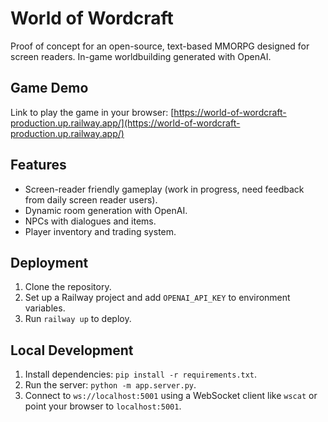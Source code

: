 # World of Wordcraft
Proof of concept for an open-source, text-based MMORPG designed for screen readers. In-game worldbuilding generated with OpenAI.

## Game Demo
Link to play the game in your browser: [https://world-of-wordcraft-production.up.railway.app/](https://world-of-wordcraft-production.up.railway.app/)

## Features
- Screen-reader friendly gameplay (work in progress, need feedback from daily screen reader users).
- Dynamic room generation with OpenAI.
- NPCs with dialogues and items.
- Player inventory and trading system.

## Deployment
1. Clone the repository.
2. Set up a Railway project and add `OPENAI_API_KEY` to environment variables.
3. Run `railway up` to deploy.

## Local Development
1. Install dependencies: `pip install -r requirements.txt`.
2. Run the server: `python -m app.server.py`.
3. Connect to `ws://localhost:5001` using a WebSocket client like `wscat` or point your browser to `localhost:5001`.
